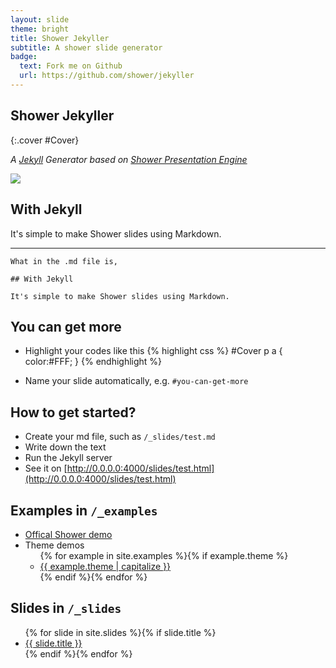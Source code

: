 ```yaml
---
layout: slide
theme: bright
title: Shower Jekyller
subtitle: A shower slide generator
badge:
  text: Fork me on Github
  url: https://github.com/shower/jekyller
---
```


## Shower Jekyller
{:.cover #Cover}

*A [Jekyll](http://jekyllrb.com) Generator based on [Shower Presentation Engine](http://github.com/shower/shower)*

![](/pictures/cover.jpg)
<!-- photo by John Carey, fiftyfootshadows.net -->

<style>
#Cover h2 {
  margin:30px 0 0;
  color:#FFF;
  text-align:center;
  font-size:70px;
}
#Cover p {
  margin:10px 0 0;
  text-align:center;
  color:#FFF;
  font-style:italic;
  font-size:20px;
}
#Cover p a {
  color:#FFF;
}
</style>


## With Jekyll

It's simple to make Shower slides using Markdown. 

---
    What in the .md file is,

    ## With Jekyll

    It's simple to make Shower slides using Markdown. 


## You can get more

- Highlight your codes like this
{% highlight css %}
#Cover p a {
  color:#FFF;
}
{% endhighlight %}

- Name your slide automatically, e.g. `#you-can-get-more`


## How to get started?

- Create your md file, such as `/_slides/test.md`
- Write down the text
- Run the Jekyll server
- See it on [http://0.0.0.0:4000/slides/test.html](http://0.0.0.0:4000/slides/test.html)


## Examples in `/_examples`

<ul>
  <li><a href="/examples/shower.html">Offical Shower demo</a></li>
  <li>Theme demos<ul>
    {% for example in site.examples %}{% if example.theme %}<li><a href="{{ example.url }}">{{ example.theme | capitalize }}</a></li>{% endif %}{% endfor %}
  </ul></li>
</ul>


## Slides in `/_slides`
<ul>
  {% for slide in site.slides %}{% if slide.title %}<li><a href="{{ slide.url }}">{{ slide.title }}</a></li>{% endif %}{% endfor %}
</ul>

